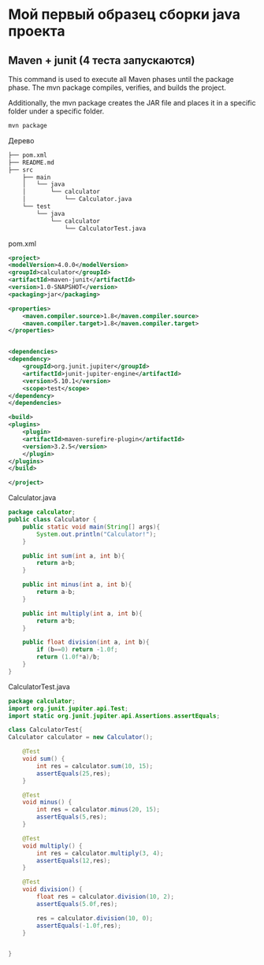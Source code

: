 # Мой первый образец сборки java проекта

## Maven + junit (4 теста запускаются)

This command is used to execute all Maven phases until the package phase. The mvn package compiles, verifies, and builds the project.

Additionally, the mvn package creates the JAR file and places it in a specific folder under a specific folder.

```sh
mvn package
```

Дерево

```sh
├── pom.xml
├── README.md
├── src
    ├── main
    │   └── java
    │       └── calculator
    │           └── Calculator.java
    └── test
        └── java
            └── calculator
                └── CalculatorTest.java
```

pom.xml

```xml
<project>
<modelVersion>4.0.0</modelVersion>
<groupId>calculator</groupId>
<artifactId>maven-junit</artifactId>
<version>1.0-SNAPSHOT</version>
<packaging>jar</packaging>

<properties>
    <maven.compiler.source>1.8</maven.compiler.source>
    <maven.compiler.target>1.8</maven.compiler.target>
</properties>


<dependencies>
<dependency>
    <groupId>org.junit.jupiter</groupId>
    <artifactId>junit-jupiter-engine</artifactId>
    <version>5.10.1</version>
    <scope>test</scope>
</dependency>
</dependencies>

<build>
<plugins>
	<plugin>
	<artifactId>maven-surefire-plugin</artifactId>
	<version>3.2.5</version>
	</plugin>
</plugins>
</build>

</project>
```

Calculator.java

```java
package calculator;
public class Calculator {
	public static void main(String[] args){
		System.out.println("Calculator!");
	}

	public int sum(int a, int b){
		return a+b;
	}

	public int minus(int a, int b){
		return a-b;
	}

	public int multiply(int a, int b){
		return a*b;
	}

	public float division(int a, int b){
		if (b==0) return -1.0f;
		return (1.0f*a)/b;
	}
}
```

CalculatorTest.java

```java
package calculator;
import org.junit.jupiter.api.Test;
import static org.junit.jupiter.api.Assertions.assertEquals;

class CalculatorTest{
Calculator calculator = new Calculator();

	@Test
	void sum() {
		int res = calculator.sum(10, 15);
		assertEquals(25,res);
	}

	@Test
	void minus() {
		int res = calculator.minus(20, 15);
		assertEquals(5,res);
	}

	@Test
	void multiply() {
		int res = calculator.multiply(3, 4);
		assertEquals(12,res);
	}

	@Test
	void division() {
		float res = calculator.division(10, 2);
		assertEquals(5.0f,res);

		res = calculator.division(10, 0);
		assertEquals(-1.0f,res);
	}


}
```
